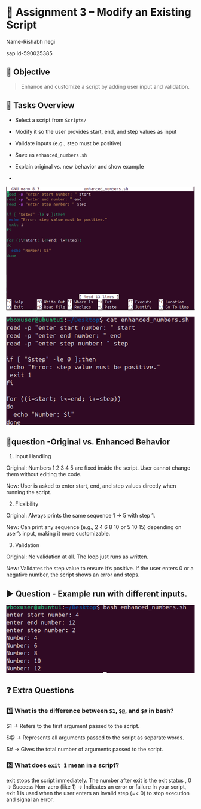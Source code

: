 # 📝 **Assignment 3 – Modify an Existing Script**


Name-Rishabh negi

sap id-590025385

## 🎯 **Objective**
> Enhance and customize a script by adding user input and validation.

## 🚦 **Tasks Overview**
- Select a script from `Scripts/` 
- Modify it so the user provides start, end, and step values as input
- Validate inputs (e.g., step must be positive)
- Save as `enhanced_numbers.sh`
- Explain original vs. new behavior and show example

- 
![alt text](image-2.png)

![alt text](<Screenshot 2025-09-09 165319.png>)

## **🔄question -Original vs. Enhanced Behavior**
1. Input Handling

Original: Numbers 1 2 3 4 5 are fixed inside the script. User cannot change them without editing the code.

New: User is asked to enter start, end, and step values directly when running the script.

2. Flexibility

Original: Always prints the same sequence 1 → 5 with step 1.

New: Can print any sequence (e.g., 2 4 6 8 10 or 5 10 15) depending on user’s input, making it more customizable.

3. Validation

Original: No validation at all. The loop just runs as written.

New: Validates the step value to ensure it’s positive. If the user enters 0 or a negative number, the script shows an error and stops.

## ▶️ Question - Example run with different inputs.

![alt text](<Screenshot 2025-09-09 165413.png>)

## ❓ **Extra Questions**

### 1️⃣ What is the difference between `$1`, `$@`, and `$#` in bash?

$1 → Refers to the first argument passed to the script.

$@ → Represents all arguments passed to the script as separate words.

$# → Gives the total number of arguments passed to the script.

### 2️⃣ What does `exit 1` mean in a script?

exit stops the script immediately.
The number after exit is the exit status ,
0 → Success
Non-zero (like 1) → Indicates an error or failure
In your script, exit 1 is used when the user enters an invalid step (=< 0) to stop execution and signal an error.

